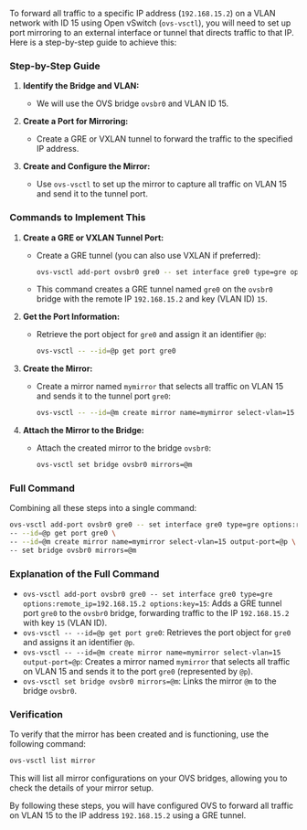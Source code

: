 To forward all traffic to a specific IP address (`192.168.15.2`) on a VLAN network with ID 15 using Open vSwitch (`ovs-vsctl`), you will need to set up port mirroring to an external interface or tunnel that directs traffic to that IP. Here is a step-by-step guide to achieve this:

### Step-by-Step Guide

1. **Identify the Bridge and VLAN:**
   - We will use the OVS bridge `ovsbr0` and VLAN ID 15.

2. **Create a Port for Mirroring:**
   - Create a GRE or VXLAN tunnel to forward the traffic to the specified IP address.

3. **Create and Configure the Mirror:**
   - Use `ovs-vsctl` to set up the mirror to capture all traffic on VLAN 15 and send it to the tunnel port.

### Commands to Implement This

1. **Create a GRE or VXLAN Tunnel Port:**
   - Create a GRE tunnel (you can also use VXLAN if preferred):
     ```bash
     ovs-vsctl add-port ovsbr0 gre0 -- set interface gre0 type=gre options:remote_ip=192.168.15.2 options:key=15
     ```
   - This command creates a GRE tunnel named `gre0` on the `ovsbr0` bridge with the remote IP `192.168.15.2` and key (VLAN ID) `15`.

2. **Get the Port Information:**
   - Retrieve the port object for `gre0` and assign it an identifier `@p`:
     ```bash
     ovs-vsctl -- --id=@p get port gre0
     ```

3. **Create the Mirror:**
   - Create a mirror named `mymirror` that selects all traffic on VLAN 15 and sends it to the tunnel port `gre0`:
     ```bash
     ovs-vsctl -- --id=@m create mirror name=mymirror select-vlan=15 output-port=@p
     ```

4. **Attach the Mirror to the Bridge:**
   - Attach the created mirror to the bridge `ovsbr0`:
     ```bash
     ovs-vsctl set bridge ovsbr0 mirrors=@m
     ```

### Full Command

Combining all these steps into a single command:

```bash
ovs-vsctl add-port ovsbr0 gre0 -- set interface gre0 type=gre options:remote_ip=192.168.15.2 options:key=15 \
-- --id=@p get port gre0 \
-- --id=@m create mirror name=mymirror select-vlan=15 output-port=@p \
-- set bridge ovsbr0 mirrors=@m
```

### Explanation of the Full Command

- `ovs-vsctl add-port ovsbr0 gre0 -- set interface gre0 type=gre options:remote_ip=192.168.15.2 options:key=15`: Adds a GRE tunnel port `gre0` to the `ovsbr0` bridge, forwarding traffic to the IP `192.168.15.2` with key `15` (VLAN ID).
- `ovs-vsctl -- --id=@p get port gre0`: Retrieves the port object for `gre0` and assigns it an identifier `@p`.
- `ovs-vsctl -- --id=@m create mirror name=mymirror select-vlan=15 output-port=@p`: Creates a mirror named `mymirror` that selects all traffic on VLAN 15 and sends it to the port `gre0` (represented by `@p`).
- `ovs-vsctl set bridge ovsbr0 mirrors=@m`: Links the mirror `@m` to the bridge `ovsbr0`.

### Verification

To verify that the mirror has been created and is functioning, use the following command:

```bash
ovs-vsctl list mirror
```

This will list all mirror configurations on your OVS bridges, allowing you to check the details of your mirror setup.

By following these steps, you will have configured OVS to forward all traffic on VLAN 15 to the IP address `192.168.15.2` using a GRE tunnel.
